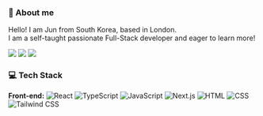 ### 👋 About me
Hello! I am Jun from South Korea, based in London. </br>
I am a self-taught passionate Full-Stack developer and eager to learn more! </br>

<a href="https://www.linkedin.com/in/jun-young-park-220bb4229/" target="_blank"><img src="https://img.shields.io/badge/LinkedIn-0A66C2?style=flat&logo=linkedin&logoColor=white"/></a>
<a href="https://portfolio-v2-hazel-five.vercel.app/" target="_blank"><img src="https://img.shields.io/badge/Portfolio-000000?style=flat&logo=svg&logoColor=white"/></a>
<a href="https://github.com/Jun0613-spec" target="_blank"><img src="https://img.shields.io/badge/GitHub-181717?style=flat&logo=github&logoColor=white"/></a>


### 💻 Tech Stack

**Front-end:** ![React](https://img.shields.io/badge/React-61DAFB?style=flat&logo=react&logoColor=white)
![TypeScript](https://img.shields.io/badge/TypeScript-007ACC?style=flat&logo=typescript&logoColor=white)
![JavaScript](https://img.shields.io/badge/JavaScript-F7DF1E?style=flat&logo=javascript&logoColor=black)
![Next.js](https://img.shields.io/badge/Next.js-000000?style=flat&logo=next.js&logoColor=white)
![HTML](https://img.shields.io/badge/HTML5-E34F26?style=flat&logo=html5&logoColor=white)
![CSS](https://img.shields.io/badge/CSS3-1572B6?style=flat&logo=css3&logoColor=white)
![Tailwind CSS](https://img.shields.io/badge/Tailwind%20CSS-38B2AC?style=flat&logo=tailwind-css&logoColor=white)




<!--
**Jun0613-spec/Jun0613-spec** is a ✨ _special_ ✨ repository because its `README.md` (this file) appears on your GitHub profile.

Here are some ideas to get you started:

- 🔭 I’m currently working on ...
- 🌱 I’m currently learning ...
- 👯 I’m looking to collaborate on ...
- 🤔 I’m looking for help with ...
- 💬 Ask me about ...
- 📫 How to reach me: ...
- 😄 Pronouns: ...
- ⚡ Fun fact: ...
-->

